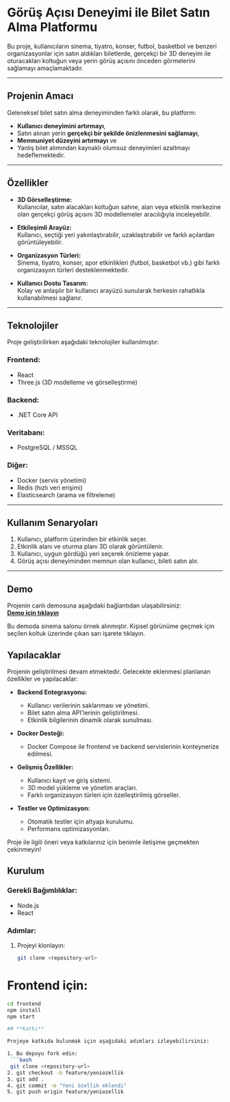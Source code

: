 # **Görüş Açısı Deneyimi ile Bilet Satın Alma Platformu**


Bu proje, kullanıcıların sinema, tiyatro, konser, futbol, basketbol ve benzeri organizasyonlar için satın aldıkları biletlerde, gerçekçi bir 3D deneyim ile oturacakları koltuğun veya yerin görüş açısını önceden görmelerini sağlamayı amaçlamaktadır.

---

## **Projenin Amacı**

Geleneksel bilet satın alma deneyiminden farklı olarak, bu platform:
- **Kullanıcı deneyimini artırmayı**,  
- Satın alınan yerin **gerçekçi bir şekilde önizlenmesini sağlamayı**,  
- **Memnuniyet düzeyini artırmayı** ve  
- Yanlış bilet alımından kaynaklı olumsuz deneyimleri azaltmayı hedeflemektedir.

---

## **Özellikler**

- **3D Görselleştirme:**  
  Kullanıcılar, satın alacakları koltuğun sahne, alan veya etkinlik merkezine olan gerçekçi görüş açısını 3D modellemeler aracılığıyla inceleyebilir.

- **Etkileşimli Arayüz:**  
  Kullanıcı, seçtiği yeri yakınlaştırabilir, uzaklaştırabilir ve farklı açılardan görüntüleyebilir.

- **Organizasyon Türleri:**  
  Sinema, tiyatro, konser, spor etkinlikleri (futbol, basketbol vb.) gibi farklı organizasyon türleri desteklenmektedir.

- **Kullanıcı Dostu Tasarım:**  
  Kolay ve anlaşılır bir kullanıcı arayüzü sunularak herkesin rahatlıkla kullanabilmesi sağlanır.

---

## **Teknolojiler**

Proje geliştirilirken aşağıdaki teknolojiler kullanılmıştır:

### **Frontend:**
- React  
- Three.js (3D modelleme ve görselleştirme)  

### **Backend:**
- .NET Core API 

### **Veritabanı:**
- PostgreSQL / MSSQL  

### **Diğer:**
- Docker (servis yönetimi)  
- Redis (hızlı veri erişimi)  
- Elasticsearch (arama ve filtreleme)  

---

## **Kullanım Senaryoları**

1. Kullanıcı, platform üzerinden bir etkinlik seçer.  
2. Etkinlik alanı ve oturma planı 3D olarak görüntülenir.  
3. Kullanıcı, uygun gördüğü yeri seçerek önizleme yapar.  
4. Görüş açısı deneyiminden memnun olan kullanıcı, bileti satın alır.  

---

## **Demo**

Projenin canlı demosuna aşağıdaki bağlantıdan ulaşabilirsiniz:  
[**Demo için tıklayın**](https://biletal3d.netlify.app/)

Bu demoda sinema salonu örnek alınmıştır. Kişisel görünüme geçmek için seçilen koltuk üzerinde çıkan sarı işarete tıklayın.

## **Yapılacaklar**

Projenin geliştirilmesi devam etmektedir. Gelecekte eklenmesi planlanan özellikler ve yapılacaklar:

- **Backend Entegrasyonu:**  
  - Kullanıcı verilerinin saklanması ve yönetimi.  
  - Bilet satın alma API'lerinin geliştirilmesi.  
  - Etkinlik bilgilerinin dinamik olarak sunulması.  

- **Docker Desteği:**  
  - Docker Compose ile frontend ve backend servislerinin konteynerize edilmesi.  

- **Gelişmiş Özellikler:**  
  - Kullanıcı kayıt ve giriş sistemi.  
  - 3D model yükleme ve yönetim araçları.  
  - Farklı organizasyon türleri için özelleştirilmiş görseller.

- **Testler ve Optimizasyon:**  
  - Otomatik testler için altyapı kurulumu.  
  - Performans optimizasyonları.  

Proje ile ilgili öneri veya katkılarınız için benimle iletişime geçmekten çekinmeyin!

## **Kurulum**

### **Gerekli Bağımlılıklar:**
- Node.js  
- React  

### **Adımlar:**

1. Projeyi klonlayın:
   ```bash
   git clone <repository-url>

# Frontend için:
  ```bash
  cd frontend
  npm install
  npm start

## **Katkı**

Projeye katkıda bulunmak için aşağıdaki adımları izleyebilirsiniz:

1. Bu depoyu fork edin:
   ```bash
   git clone <repository-url>
2. git checkout -b feature/yeniozellik
3. git add .
4. git commit -m "Yeni özellik eklendi"
5. git push origin feature/yeniozellik